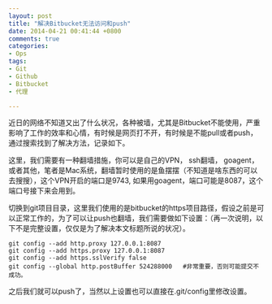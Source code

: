 ```yaml
---
layout: post
title: "解决Bitbucket无法访问和push"
date: 2014-04-21 00:41:44 +0800
comments: true
categories:
- Ops
tags:
- Git
- Github
- Bitbucket
- 代理

---
```


近日的网络不知道又出了什么状况，各种被墙，尤其是Bitbucket不能使用，严重影响了工作的效率和心情，有时候是网页打不开，有时候是不能pull或者push，通过搜索找到了解决方法，记录如下。

<!-- more -->

这里，我们需要有一种翻墙措施，你可以是自己的VPN， ssh翻墙， goagent，或者其他，笔者是Mac系统，翻墙暂时使用的是鱼摆摆（不知道是啥东西的可以去搜搜），这个VPN开启的端口是9743, 如果用goagent，端口可能是8087，这个端口号接下来会用到。

切换到git项目目录，这里我们使用的是bitbucket的https项目路径，假设之前是可以正常工作的，为了可以让push也翻墙，我们需要做如下设置：（再一次说明，以下不是完整设置，仅仅是为了解决本文标题所说的状况）。

```
git config --add http.proxy 127.0.0.1:8087
git config --add https.proxy 127.0.0.1:8087
git config --add https.sslVerify false
git config --global http.postBuffer 524288000   #非常重要，否则可能提交不成功。
```

之后我们就可以push了，当然以上设置也可以直接在.git/config里修改设置。
